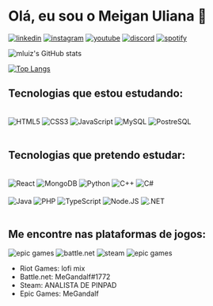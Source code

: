 # Olá, eu sou o Meigan Uliana 👋

[![linkedin](https://img.shields.io/badge/LinkedIn-0077B5?style=for-the-badge&logo=linkedin&logoColor=white)](https://www.linkedin.com/in/meiganluizuliana/)
[![instagram](https://img.shields.io/badge/Instagram-E4405F?style=for-the-badge&logo=instagram&logoColor=white)](https://www.instagram.com/meia_jornada_artes/)
[![youtube](https://img.shields.io/badge/YouTube-FF0000?style=for-the-badge&logo=youtube&logoColor=white)](https://www.youtube.com/channel/UCQ8sVP-6dVDIaWQJ2tDzEjQ)
[![discord](https://img.shields.io/badge/Discord-7289DA?style=for-the-badge&logo=discord&logoColor=white)](https://discord.gg/PP5v36x2)
[![spotify](	https://img.shields.io/badge/Spotify-1ED760?&style=for-the-badge&logo=spotify&logoColor=white)](https://open.spotify.com/user/22uq6y2su2igv5zbtsd22izli?si=f296827e5eed4f98)


![mluiz's GitHub stats](https://github-readme-stats.vercel.app/api?username=mluizuliana&show_icons=true&theme=radical)

[![Top Langs](https://github-readme-stats.vercel.app/api/top-langs/?username=mluizuliana&layout=compact)](https://github.com/anuraghazra/github-readme-stats)

## Tecnologias que estou estudando:

<div style=""display: inline_block><br/>
  <img align="center" alt="HTML5" src="https://img.shields.io/badge/HTML5-E34F26?style=for-the-badge&logo=html5&logoColor=white">
  <img align="center" alt="CSS3" src="https://img.shields.io/badge/CSS3-1572B6?style=for-the-badge&logo=css3&logoColor=white">
  <img align="center" alt="JavaScript" src="https://img.shields.io/badge/JavaScript-F7DF1E?style=for-the-badge&logo=javascript&logoColor=black">
  <img align="center" alt="MySQL" src="https://img.shields.io/badge/MySQL-00000F?style=for-the-badge&logo=mysql&logoColor=white">
  <img align="center" alt="PostreSQL" src="https://img.shields.io/badge/PostgreSQL-316192?style=for-the-badge&logo=postgresql&logoColor=white">  
</div><br>

## Tecnologias que pretendo estudar:

<div style=""display: inline_block><br/>
  <img align="center" alt="React" src="https://img.shields.io/badge/React-20232A?style=for-the-badge&logo=react&logoColor=61DAFB">
  <img align="center" alt="MongoDB" src="https://img.shields.io/badge/MongoDB-4EA94B?style=for-the-badge&logo=mongodb&logoColor=white">
  <img align="center" alt="Python" src="https://img.shields.io/badge/Python-14354C?style=for-the-badge&logo=python&logoColor=white">
  <img align="center" alt="C++" src="https://img.shields.io/badge/C%2B%2B-00599C?style=for-the-badge&logo=c%2B%2B&logoColor=white">
  <img align="center" alt="C#" src="https://img.shields.io/badge/C%23-239120?style=for-the-badge&logo=c-sharp&logoColor=white"><br>
  <br><img align="center" alt="Java" src="https://img.shields.io/badge/Java-ED8B00?style=for-the-badge&logo=openjdk&logoColor=white">
  <img align="center" alt="PHP" src="https://img.shields.io/badge/PHP-777BB4?style=for-the-badge&logo=php&logoColor=white">
  <img align="center" alt="TypeScript" src="https://img.shields.io/badge/TypeScript-007ACC?style=for-the-badge&logo=typescript&logoColor=white">
  <img align="center" alt="Node.JS" src="https://img.shields.io/badge/Node.js-43853D?style=for-the-badge&logo=node.js&logoColor=white">
  <img align="center" alt=".NET" src="https://img.shields.io/badge/.NET-5C2D91?style=for-the-badge&logo=.net&logoColor=white">
</div><br>

## Me encontre nas plataformas de jogos:

![epic games](https://img.shields.io/badge/Riot_Games-D32936?style=for-the-badge&logo=riot-games&logoColor=white)
![battle.net](https://img.shields.io/badge/Battle.net-000?style=for-the-badge&logo=battle.net&logoColor=148EFF)
![steam](https://img.shields.io/badge/Steam-000000?style=for-the-badge&logo=steam&logoColor=white)
![epic games](https://img.shields.io/badge/Epic%20Games-313131?style=for-the-badge&logo=Epic%20Games&logoColor=white)

<ul> 
  <li>Riot Games: lofi mix</li>
  <li>Battle.net: MeGandalf#1772</li>
  <li>Steam: ANALISTA DE PINPAD</li>
  <li>Epic Games: MeGandalf</li>
</ul>


